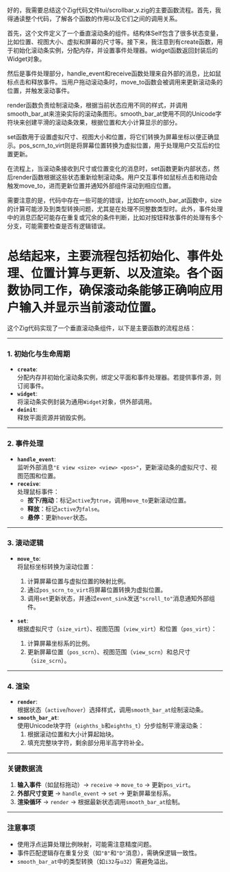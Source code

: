 好的，我需要总结这个Zig代码文件tui/scrollbar_v.zig的主要函数流程。首先，我得通读整个代码，了解各个函数的作用以及它们之间的调用关系。

首先，这个文件定义了一个垂直滚动条的组件。结构体Self包含了很多状态变量，比如位置、视图大小、虚拟和屏幕的尺寸等。接下来，我注意到有create函数，用于初始化滚动条实例，分配内存，并设置事件处理器。widget函数返回封装后的Widget对象。

然后是事件处理部分，handle_event和receive函数处理来自外部的消息，比如鼠标点击和释放事件。当用户拖动滚动条时，move_to函数会被调用来更新滚动条的位置，并触发滚动事件。

render函数负责绘制滚动条，根据当前状态应用不同的样式，并调用smooth_bar_at来渲染实际的滚动条图形。smooth_bar_at使用不同的Unicode字符块来创建平滑的滚动条效果，根据位置和大小计算显示的部分。

set函数用于设置虚拟尺寸、视图大小和位置，将它们转换为屏幕坐标以便正确显示。pos_scrn_to_virt则是将屏幕位置转换为虚拟位置，用于处理用户交互后的位置更新。

在流程上，当滚动条接收到尺寸或位置变化的消息时，set函数更新内部状态，然后render函数根据这些状态重新绘制滚动条。用户交互事件如鼠标点击和拖动会触发move_to，进而更新位置并通知外部组件滚动到相应位置。

需要注意的是，代码中存在一些可能的错误，比如在smooth_bar_at函数中，size的计算可能涉及到类型转换问题，尤其是在处理不同整数类型时。此外，事件处理中的消息匹配可能存在重复或冗余的条件判断，比如对按钮释放事件的处理有多个分支，可能需要检查是否有逻辑错误。

总结起来，主要流程包括初始化、事件处理、位置计算与更新、以及渲染。各个函数协同工作，确保滚动条能够正确响应用户输入并显示当前滚动位置。
================================================
这个Zig代码实现了一个垂直滚动条组件，以下是主要函数的流程总结：

---

### **1. 初始化与生命周期**
- **`create`**:  
  分配内存并初始化滚动条实例，绑定父平面和事件处理器。若提供事件源，则订阅事件。
- **`widget`**:  
  将滚动条实例封装为通用`Widget`对象，供外部调用。
- **`deinit`**:  
  释放平面资源并销毁实例。

---

### **2. 事件处理**
- **`handle_event`**:  
  监听外部消息`"E view <size> <view> <pos>"`，更新滚动条的虚拟尺寸、视图范围和位置。
- **`receive`**:  
  处理鼠标事件：
  - **按下/拖动**：标记`active`为`true`，调用`move_to`更新滚动位置。
  - **释放**：标记`active`为`false`。
  - **悬停**：更新`hover`状态。

---

### **3. 滚动逻辑**
- **`move_to`**:  
  将鼠标坐标转换为滚动位置：
  1. 计算屏幕位置与虚拟位置的映射比例。
  2. 通过`pos_scrn_to_virt`将屏幕位置转换为虚拟位置。
  3. 调用`set`更新状态，并通过`event_sink`发送`"scroll_to"`消息通知外部组件。

- **`set`**:  
  根据虚拟尺寸（`size_virt`）、视图范围（`view_virt`）和位置（`pos_virt`）：
  1. 计算屏幕坐标系的比例。
  2. 更新屏幕位置（`pos_scrn`）、视图范围（`view_scrn`）和总尺寸（`size_scrn`）。

---

### **4. 渲染**
- **`render`**:  
  根据状态（`active`/`hover`）选择样式，调用`smooth_bar_at`绘制滚动条。
- **`smooth_bar_at`**:  
  使用Unicode块字符（`eighths_b`和`eighths_t`）分步绘制平滑滚动条：
  1. 根据滚动位置和大小计算起始块。
  2. 填充完整块字符，剩余部分用半高字符补全。

---

### **关键数据流**
1. **输入事件**（如鼠标拖动）→ `receive` → `move_to` → 更新`pos_virt`。
2. **外部尺寸变更** → `handle_event` → `set` → 更新屏幕坐标系。
3. **渲染循环** → `render` → 根据最新状态调用`smooth_bar_at`绘制。

---

### **注意事项**
- 使用浮点运算处理比例映射，可能需注意精度问题。
- 事件匹配逻辑存在重复分支（如`"B"`和`"D"`消息），需确保逻辑一致性。
- `smooth_bar_at`中的类型转换（如`i32`与`u32`）需避免溢出。